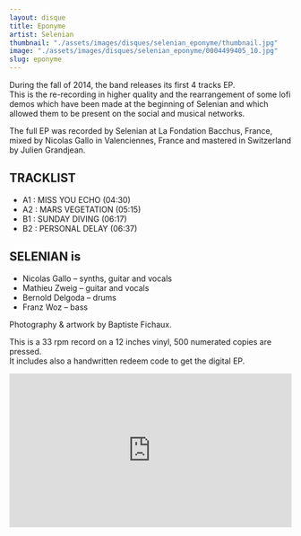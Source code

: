 ```yaml
---
layout: disque
title: Eponyme
artist: Selenian
thumbnail: "./assets/images/disques/selenian_eponyme/thumbnail.jpg"
image: "./assets/images/disques/selenian_eponyme/0004499405_10.jpg"
slug: eponyme
---
```

During the fall of 2014, the band releases its first 4 tracks EP.<br>
This is the re-recording in higher quality and the rearrangement of some lofi demos which have been made at the beginning of Selenian and which allowed them to be present on the social and musical networks.

The full EP was recorded by Selenian at La Fondation Bacchus, France, mixed by Nicolas Gallo in Valenciennes, France and mastered in Switzerland by Julien Grandjean.

## TRACKLIST
- A1 : MISS YOU ECHO (04:30)
- A2 : MARS VEGETATION (05:15)
- B1 : SUNDAY DIVING (06:17)
- B2 : PERSONAL DELAY (06:37)

## SELENIAN is
- Nicolas Gallo – synths, guitar and vocals
- Mathieu Zweig – guitar and vocals
- Bernold Delgoda – drums
- Franz Woz – bass

Photography & artwork by Baptiste Fichaux.

This is a 33 rpm record on a 12 inches vinyl, 500 numerated copies are pressed.<br>
It includes also a handwritten redeem code to get the digital EP.

<iframe style="border: 0; width: 100%; height: 274px;" src="https://bandcamp.com/EmbeddedPlayer/album=3101336861/size=large/bgcol=ffffff/linkcol=0687f5/artwork=small/transparent=true/" seamless><a href="http://selenian.bandcamp.com/album/eponymeep">Eponyme Ep by SELENIAN</a></iframe>